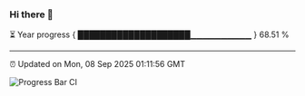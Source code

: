 ### Hi there 👋

⏳ Year progress { ████████████████████▁▁▁▁▁▁▁▁▁▁ } 68.51 %

---

⏰ Updated on Mon, 08 Sep 2025 01:11:56 GMT

![Progress Bar CI](https://github.com/liununu/liununu/workflows/Progress%20Bar%20CI/badge.svg)
